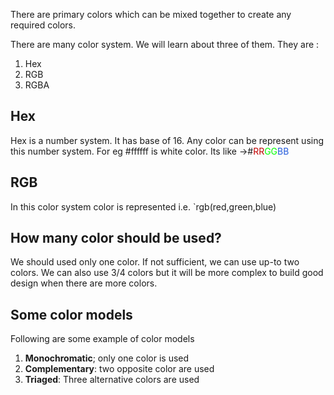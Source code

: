 
There are primary colors which can be mixed together to create any required colors.

There are many color system. We will learn about three of them. They are :
1. Hex
2. RGB
3. RGBA

## Hex
Hex is a number system. It has base of 16. Any color can be represent using this number system.
For eg #ffffff  is white color. Its like ->#<font color="#c00000">RR</font><font color="#00ff00">GG</font><font color="#245bdb">BB</font>

## RGB
In this color system color is represented i.e. `rgb(red,green,blue)

## How many color should be used?
We should used only one color. If not sufficient, we can use up-to two colors. We can also use 3/4 colors but it will be more complex to build good design when there are more colors.

## Some color models
Following are some example of color models
1. **Monochromatic**; only one color is used
2. **Complementary**: two opposite color are used 
3. **Triaged**: Three alternative colors are used




